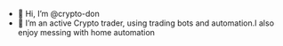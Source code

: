 - 👋 Hi, I’m @crypto-don
- 👀 I’m an active Crypto trader, using trading bots and automation.I also enjoy messing with home automation



<!---
crypto-don/crypto-don is a ✨ special ✨ repository because its `README.md` (this file) appears on your GitHub profile.
You can click the Preview link to take a look at your changes.
--->
